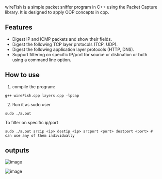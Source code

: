 wireFish is a simple packet sniffer program in C++ using the Packet Capture library. It is designed to apply OOP concepts in cpp.

## Features 
- Digest IP and ICMP packets and show their fields.
- Digest the following TCP layer protocols (TCP, UDP).
- Digest the following application layer protocols (HTTP, DNS).
- Support filtering on specific IP/port for source or distination or both using a command line option.

## How to use 
1) compile the program:
```
g++ wireFish.cpp layers.cpp -lpcap
```
2) Run it as sudo user
```
sudo ./a.out
```
To filter on specific ip/port
```
sudo ./a.out srcip <ip> destip <ip> srcport <port> destport <port> # can use any of them individually
``` 
## outputs
![image](https://github.com/user-attachments/assets/e8115e66-9868-45fd-9719-b5e38d0f0398)

![image](https://github.com/user-attachments/assets/4763a106-1552-4ccc-9861-c5c960f50e78)




